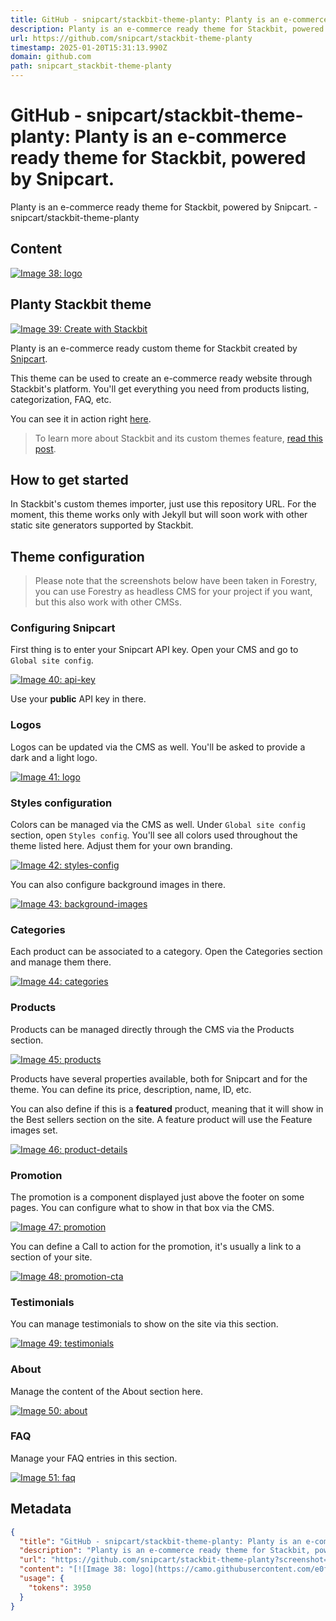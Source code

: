 ```yaml
---
title: GitHub - snipcart/stackbit-theme-planty: Planty is an e-commerce ready theme for Stackbit, powered by Snipcart.
description: Planty is an e-commerce ready theme for Stackbit, powered by Snipcart. - snipcart/stackbit-theme-planty
url: https://github.com/snipcart/stackbit-theme-planty
timestamp: 2025-01-20T15:31:13.990Z
domain: github.com
path: snipcart_stackbit-theme-planty
---
```


# GitHub - snipcart/stackbit-theme-planty: Planty is an e-commerce ready theme for Stackbit, powered by Snipcart.


Planty is an e-commerce ready theme for Stackbit, powered by Snipcart. - snipcart/stackbit-theme-planty


## Content

[![Image 38: logo](https://camo.githubusercontent.com/e0fd906c96989c365b7c4024585905d12b69caeb28b5bba95cd7d6f1a4bd5f5e/68747470733a2f2f6f672d776562736974652e736e6970636172742e636f6d2f6d656469612f3230343438352f6c6f676f2e737667)](https://camo.githubusercontent.com/e0fd906c96989c365b7c4024585905d12b69caeb28b5bba95cd7d6f1a4bd5f5e/68747470733a2f2f6f672d776562736974652e736e6970636172742e636f6d2f6d656469612f3230343438352f6c6f676f2e737667)

Planty Stackbit theme
---------------------

[](https://github.com/snipcart/stackbit-theme-planty?screenshot=true#planty-stackbit-theme)

[![Image 39: Create with Stackbit](https://camo.githubusercontent.com/d9bfd91e557369373c2893094b5b8405c16132c889c6b1317c966501a337e41c/68747470733a2f2f6173736574732e737461636b6269742e636f6d2f62616467652f6372656174652d776974682d737461636b6269742e737667)](https://app.stackbit.com/create?theme=https://github.com/snipcart/stackbit-theme-planty&ssg=jekyll)

Planty is an e-commerce ready custom theme for Stackbit created by [Snipcart](http://bit.ly/2YB7AUL).

This theme can be used to create an e-commerce ready website through Stackbit's platform. You'll get everything you need from products listing, categorization, FAQ, etc.

You can see it in action right [here](https://stackbit-theme-planty.netlify.com/).

> To learn more about Stackbit and its custom themes feature, [read this post](http://bit.ly/2YAvGix).

How to get started
------------------

[](https://github.com/snipcart/stackbit-theme-planty?screenshot=true#how-to-get-started)

In Stackbit's custom themes importer, just use this repository URL. For the moment, this theme works only with Jekyll but will soon work with other static site generators supported by Stackbit.

Theme configuration
-------------------

[](https://github.com/snipcart/stackbit-theme-planty?screenshot=true#theme-configuration)

> Please note that the screenshots below have been taken in Forestry, you can use Forestry as headless CMS for your project if you want, but this also work with other CMSs.

### Configuring Snipcart

[](https://github.com/snipcart/stackbit-theme-planty?screenshot=true#configuring-snipcart)

First thing is to enter your Snipcart API key. Open your CMS and go to `Global site config`.

[![Image 40: api-key](https://camo.githubusercontent.com/6f7da2bed5a82042e705fc4127358d5fe69c3753307e6d1648f818aecfb6a982/68747470733a2f2f6f672d776562736974652e736e6970636172742e636f6d2f6d656469612f3230343531362f636f6e6669675f6170695f6b65792e706e67)](https://camo.githubusercontent.com/6f7da2bed5a82042e705fc4127358d5fe69c3753307e6d1648f818aecfb6a982/68747470733a2f2f6f672d776562736974652e736e6970636172742e636f6d2f6d656469612f3230343531362f636f6e6669675f6170695f6b65792e706e67)

Use your **public** API key in there.

### Logos

[](https://github.com/snipcart/stackbit-theme-planty?screenshot=true#logos)

Logos can be updated via the CMS as well. You'll be asked to provide a dark and a light logo.

[![Image 41: logo](https://camo.githubusercontent.com/f574ad728cd1a4587d9fb26962a68b66f58865d983b19881574f8075d9ded64d/68747470733a2f2f6f672d776562736974652e736e6970636172742e636f6d2f6d656469612f3230343531382f636f6e6669675f6c6f676f732e706e67)](https://camo.githubusercontent.com/f574ad728cd1a4587d9fb26962a68b66f58865d983b19881574f8075d9ded64d/68747470733a2f2f6f672d776562736974652e736e6970636172742e636f6d2f6d656469612f3230343531382f636f6e6669675f6c6f676f732e706e67)

### Styles configuration

[](https://github.com/snipcart/stackbit-theme-planty?screenshot=true#styles-configuration)

Colors can be managed via the CMS as well. Under `Global site config` section, open `Styles config`. You'll see all colors used throughout the theme listed here. Adjust them for your own branding.

[![Image 42: styles-config](https://camo.githubusercontent.com/f1b5f3646f975500f614e7bf27a653144f8cc1874e9590ba2df8442951f6cfa3/68747470733a2f2f6f672d776562736974652e736e6970636172742e636f6d2f6d656469612f3230343530382f636f6e6669675f7374796c65732e706e67)](https://camo.githubusercontent.com/f1b5f3646f975500f614e7bf27a653144f8cc1874e9590ba2df8442951f6cfa3/68747470733a2f2f6f672d776562736974652e736e6970636172742e636f6d2f6d656469612f3230343530382f636f6e6669675f7374796c65732e706e67)

You can also configure background images in there.

[![Image 43: background-images](https://camo.githubusercontent.com/0e1a4d434e7ca24c39108cdffe13b6619db23bd77aa96378e8ccf1c45c60886b/68747470733a2f2f6f672d776562736974652e736e6970636172742e636f6d2f6d656469612f3230343531372f636f6e6669675f6261636b67726f756e64696d616765732e706e67)](https://camo.githubusercontent.com/0e1a4d434e7ca24c39108cdffe13b6619db23bd77aa96378e8ccf1c45c60886b/68747470733a2f2f6f672d776562736974652e736e6970636172742e636f6d2f6d656469612f3230343531372f636f6e6669675f6261636b67726f756e64696d616765732e706e67)

### Categories

[](https://github.com/snipcart/stackbit-theme-planty?screenshot=true#categories)

Each product can be associated to a category. Open the Categories section and manage them there.

[![Image 44: categories](https://camo.githubusercontent.com/7928e3c977185f05e97502554bdf5428e73e219aa1013a2737dc3e488370fad4/68747470733a2f2f6f672d776562736974652e736e6970636172742e636f6d2f6d656469612f3230343531302f6c6973745f63617465676f726965732e706e67)](https://camo.githubusercontent.com/7928e3c977185f05e97502554bdf5428e73e219aa1013a2737dc3e488370fad4/68747470733a2f2f6f672d776562736974652e736e6970636172742e636f6d2f6d656469612f3230343531302f6c6973745f63617465676f726965732e706e67)

### Products

[](https://github.com/snipcart/stackbit-theme-planty?screenshot=true#products)

Products can be managed directly through the CMS via the Products section.

[![Image 45: products](https://camo.githubusercontent.com/47462175a15fb1ac7421619b4fcafabff8b72b5cd5f684cf9c02133b99646717/68747470733a2f2f6f672d776562736974652e736e6970636172742e636f6d2f6d656469612f3230343531312f6c6973745f70726f64756374732e706e67)](https://camo.githubusercontent.com/47462175a15fb1ac7421619b4fcafabff8b72b5cd5f684cf9c02133b99646717/68747470733a2f2f6f672d776562736974652e736e6970636172742e636f6d2f6d656469612f3230343531312f6c6973745f70726f64756374732e706e67)

Products have several properties available, both for Snipcart and for the theme. You can define its price, description, name, ID, etc.

You can also define if this is a **featured** product, meaning that it will show in the Best sellers section on the site. A feature product will use the Feature images set.

[![Image 46: product-details](https://camo.githubusercontent.com/d8f58ef0e3cf3eb30be97b7683ac57a89d9dc61002c7129cfea7379701cb37b9/68747470733a2f2f6f672d776562736974652e736e6970636172742e636f6d2f6d656469612f3230343531342f70726f647563745f64657461696c732e706e67)](https://camo.githubusercontent.com/d8f58ef0e3cf3eb30be97b7683ac57a89d9dc61002c7129cfea7379701cb37b9/68747470733a2f2f6f672d776562736974652e736e6970636172742e636f6d2f6d656469612f3230343531342f70726f647563745f64657461696c732e706e67)

### Promotion

[](https://github.com/snipcart/stackbit-theme-planty?screenshot=true#promotion)

The promotion is a component displayed just above the footer on some pages. You can configure what to show in that box via the CMS.

[![Image 47: promotion](https://camo.githubusercontent.com/28ce0cda86d9272486c5dea92502380c79d7d3ac406a16aef59399c7144f3fde/68747470733a2f2f6f672d776562736974652e736e6970636172742e636f6d2f6d656469612f3230343530342f636f6d706f6e656e74735f70726f6d6f74696f6e2e706e67)](https://camo.githubusercontent.com/28ce0cda86d9272486c5dea92502380c79d7d3ac406a16aef59399c7144f3fde/68747470733a2f2f6f672d776562736974652e736e6970636172742e636f6d2f6d656469612f3230343530342f636f6d706f6e656e74735f70726f6d6f74696f6e2e706e67)

You can define a Call to action for the promotion, it's usually a link to a section of your site.

[![Image 48: promotion-cta](https://camo.githubusercontent.com/6bc85ee965a6e0b8647b32efe0ccab039fe8890423003a973411deb3fa6a4599/68747470733a2f2f6f672d776562736974652e736e6970636172742e636f6d2f6d656469612f3230343530352f636f6d706f6e656e74735f70726f6d6f74696f6e5f6374612e706e67)](https://camo.githubusercontent.com/6bc85ee965a6e0b8647b32efe0ccab039fe8890423003a973411deb3fa6a4599/68747470733a2f2f6f672d776562736974652e736e6970636172742e636f6d2f6d656469612f3230343530352f636f6d706f6e656e74735f70726f6d6f74696f6e5f6374612e706e67)

### Testimonials

[](https://github.com/snipcart/stackbit-theme-planty?screenshot=true#testimonials)

You can manage testimonials to show on the site via this section.

[![Image 49: testimonials](https://camo.githubusercontent.com/a870e2dd3ab80d3ff458148e2288f85f65e8e5ffb693b937c92883969eb00eda/68747470733a2f2f6f672d776562736974652e736e6970636172742e636f6d2f6d656469612f3230343530362f636f6d706f6e656e74735f74657374696d6f6e69616c732e706e67)](https://camo.githubusercontent.com/a870e2dd3ab80d3ff458148e2288f85f65e8e5ffb693b937c92883969eb00eda/68747470733a2f2f6f672d776562736974652e736e6970636172742e636f6d2f6d656469612f3230343530362f636f6d706f6e656e74735f74657374696d6f6e69616c732e706e67)

### About

[](https://github.com/snipcart/stackbit-theme-planty?screenshot=true#about)

Manage the content of the About section here.

[![Image 50: about](https://camo.githubusercontent.com/1aad0326a17062d78dbd88eb808722a0c0cf0d94b891e9da5cf1e7b9ed1a1476/68747470733a2f2f6f672d776562736974652e736e6970636172742e636f6d2f6d656469612f3230343531322f70616765735f61626f75742e706e67)](https://camo.githubusercontent.com/1aad0326a17062d78dbd88eb808722a0c0cf0d94b891e9da5cf1e7b9ed1a1476/68747470733a2f2f6f672d776562736974652e736e6970636172742e636f6d2f6d656469612f3230343531322f70616765735f61626f75742e706e67)

### FAQ

[](https://github.com/snipcart/stackbit-theme-planty?screenshot=true#faq)

Manage your FAQ entries in this section.

[![Image 51: faq](https://camo.githubusercontent.com/122e9c376dd4e2c12987575fe76765b3ca9fecb27da95ca8466d98ee847f5f3e/68747470733a2f2f6f672d776562736974652e736e6970636172742e636f6d2f6d656469612f3230343531332f70616765735f6661712e706e67)](https://camo.githubusercontent.com/122e9c376dd4e2c12987575fe76765b3ca9fecb27da95ca8466d98ee847f5f3e/68747470733a2f2f6f672d776562736974652e736e6970636172742e636f6d2f6d656469612f3230343531332f70616765735f6661712e706e67)

## Metadata

```json
{
  "title": "GitHub - snipcart/stackbit-theme-planty: Planty is an e-commerce ready theme for Stackbit, powered by Snipcart.",
  "description": "Planty is an e-commerce ready theme for Stackbit, powered by Snipcart. - snipcart/stackbit-theme-planty",
  "url": "https://github.com/snipcart/stackbit-theme-planty?screenshot=true",
  "content": "[![Image 38: logo](https://camo.githubusercontent.com/e0fd906c96989c365b7c4024585905d12b69caeb28b5bba95cd7d6f1a4bd5f5e/68747470733a2f2f6f672d776562736974652e736e6970636172742e636f6d2f6d656469612f3230343438352f6c6f676f2e737667)](https://camo.githubusercontent.com/e0fd906c96989c365b7c4024585905d12b69caeb28b5bba95cd7d6f1a4bd5f5e/68747470733a2f2f6f672d776562736974652e736e6970636172742e636f6d2f6d656469612f3230343438352f6c6f676f2e737667)\n\nPlanty Stackbit theme\n---------------------\n\n[](https://github.com/snipcart/stackbit-theme-planty?screenshot=true#planty-stackbit-theme)\n\n[![Image 39: Create with Stackbit](https://camo.githubusercontent.com/d9bfd91e557369373c2893094b5b8405c16132c889c6b1317c966501a337e41c/68747470733a2f2f6173736574732e737461636b6269742e636f6d2f62616467652f6372656174652d776974682d737461636b6269742e737667)](https://app.stackbit.com/create?theme=https://github.com/snipcart/stackbit-theme-planty&ssg=jekyll)\n\nPlanty is an e-commerce ready custom theme for Stackbit created by [Snipcart](http://bit.ly/2YB7AUL).\n\nThis theme can be used to create an e-commerce ready website through Stackbit's platform. You'll get everything you need from products listing, categorization, FAQ, etc.\n\nYou can see it in action right [here](https://stackbit-theme-planty.netlify.com/).\n\n> To learn more about Stackbit and its custom themes feature, [read this post](http://bit.ly/2YAvGix).\n\nHow to get started\n------------------\n\n[](https://github.com/snipcart/stackbit-theme-planty?screenshot=true#how-to-get-started)\n\nIn Stackbit's custom themes importer, just use this repository URL. For the moment, this theme works only with Jekyll but will soon work with other static site generators supported by Stackbit.\n\nTheme configuration\n-------------------\n\n[](https://github.com/snipcart/stackbit-theme-planty?screenshot=true#theme-configuration)\n\n> Please note that the screenshots below have been taken in Forestry, you can use Forestry as headless CMS for your project if you want, but this also work with other CMSs.\n\n### Configuring Snipcart\n\n[](https://github.com/snipcart/stackbit-theme-planty?screenshot=true#configuring-snipcart)\n\nFirst thing is to enter your Snipcart API key. Open your CMS and go to `Global site config`.\n\n[![Image 40: api-key](https://camo.githubusercontent.com/6f7da2bed5a82042e705fc4127358d5fe69c3753307e6d1648f818aecfb6a982/68747470733a2f2f6f672d776562736974652e736e6970636172742e636f6d2f6d656469612f3230343531362f636f6e6669675f6170695f6b65792e706e67)](https://camo.githubusercontent.com/6f7da2bed5a82042e705fc4127358d5fe69c3753307e6d1648f818aecfb6a982/68747470733a2f2f6f672d776562736974652e736e6970636172742e636f6d2f6d656469612f3230343531362f636f6e6669675f6170695f6b65792e706e67)\n\nUse your **public** API key in there.\n\n### Logos\n\n[](https://github.com/snipcart/stackbit-theme-planty?screenshot=true#logos)\n\nLogos can be updated via the CMS as well. You'll be asked to provide a dark and a light logo.\n\n[![Image 41: logo](https://camo.githubusercontent.com/f574ad728cd1a4587d9fb26962a68b66f58865d983b19881574f8075d9ded64d/68747470733a2f2f6f672d776562736974652e736e6970636172742e636f6d2f6d656469612f3230343531382f636f6e6669675f6c6f676f732e706e67)](https://camo.githubusercontent.com/f574ad728cd1a4587d9fb26962a68b66f58865d983b19881574f8075d9ded64d/68747470733a2f2f6f672d776562736974652e736e6970636172742e636f6d2f6d656469612f3230343531382f636f6e6669675f6c6f676f732e706e67)\n\n### Styles configuration\n\n[](https://github.com/snipcart/stackbit-theme-planty?screenshot=true#styles-configuration)\n\nColors can be managed via the CMS as well. Under `Global site config` section, open `Styles config`. You'll see all colors used throughout the theme listed here. Adjust them for your own branding.\n\n[![Image 42: styles-config](https://camo.githubusercontent.com/f1b5f3646f975500f614e7bf27a653144f8cc1874e9590ba2df8442951f6cfa3/68747470733a2f2f6f672d776562736974652e736e6970636172742e636f6d2f6d656469612f3230343530382f636f6e6669675f7374796c65732e706e67)](https://camo.githubusercontent.com/f1b5f3646f975500f614e7bf27a653144f8cc1874e9590ba2df8442951f6cfa3/68747470733a2f2f6f672d776562736974652e736e6970636172742e636f6d2f6d656469612f3230343530382f636f6e6669675f7374796c65732e706e67)\n\nYou can also configure background images in there.\n\n[![Image 43: background-images](https://camo.githubusercontent.com/0e1a4d434e7ca24c39108cdffe13b6619db23bd77aa96378e8ccf1c45c60886b/68747470733a2f2f6f672d776562736974652e736e6970636172742e636f6d2f6d656469612f3230343531372f636f6e6669675f6261636b67726f756e64696d616765732e706e67)](https://camo.githubusercontent.com/0e1a4d434e7ca24c39108cdffe13b6619db23bd77aa96378e8ccf1c45c60886b/68747470733a2f2f6f672d776562736974652e736e6970636172742e636f6d2f6d656469612f3230343531372f636f6e6669675f6261636b67726f756e64696d616765732e706e67)\n\n### Categories\n\n[](https://github.com/snipcart/stackbit-theme-planty?screenshot=true#categories)\n\nEach product can be associated to a category. Open the Categories section and manage them there.\n\n[![Image 44: categories](https://camo.githubusercontent.com/7928e3c977185f05e97502554bdf5428e73e219aa1013a2737dc3e488370fad4/68747470733a2f2f6f672d776562736974652e736e6970636172742e636f6d2f6d656469612f3230343531302f6c6973745f63617465676f726965732e706e67)](https://camo.githubusercontent.com/7928e3c977185f05e97502554bdf5428e73e219aa1013a2737dc3e488370fad4/68747470733a2f2f6f672d776562736974652e736e6970636172742e636f6d2f6d656469612f3230343531302f6c6973745f63617465676f726965732e706e67)\n\n### Products\n\n[](https://github.com/snipcart/stackbit-theme-planty?screenshot=true#products)\n\nProducts can be managed directly through the CMS via the Products section.\n\n[![Image 45: products](https://camo.githubusercontent.com/47462175a15fb1ac7421619b4fcafabff8b72b5cd5f684cf9c02133b99646717/68747470733a2f2f6f672d776562736974652e736e6970636172742e636f6d2f6d656469612f3230343531312f6c6973745f70726f64756374732e706e67)](https://camo.githubusercontent.com/47462175a15fb1ac7421619b4fcafabff8b72b5cd5f684cf9c02133b99646717/68747470733a2f2f6f672d776562736974652e736e6970636172742e636f6d2f6d656469612f3230343531312f6c6973745f70726f64756374732e706e67)\n\nProducts have several properties available, both for Snipcart and for the theme. You can define its price, description, name, ID, etc.\n\nYou can also define if this is a **featured** product, meaning that it will show in the Best sellers section on the site. A feature product will use the Feature images set.\n\n[![Image 46: product-details](https://camo.githubusercontent.com/d8f58ef0e3cf3eb30be97b7683ac57a89d9dc61002c7129cfea7379701cb37b9/68747470733a2f2f6f672d776562736974652e736e6970636172742e636f6d2f6d656469612f3230343531342f70726f647563745f64657461696c732e706e67)](https://camo.githubusercontent.com/d8f58ef0e3cf3eb30be97b7683ac57a89d9dc61002c7129cfea7379701cb37b9/68747470733a2f2f6f672d776562736974652e736e6970636172742e636f6d2f6d656469612f3230343531342f70726f647563745f64657461696c732e706e67)\n\n### Promotion\n\n[](https://github.com/snipcart/stackbit-theme-planty?screenshot=true#promotion)\n\nThe promotion is a component displayed just above the footer on some pages. You can configure what to show in that box via the CMS.\n\n[![Image 47: promotion](https://camo.githubusercontent.com/28ce0cda86d9272486c5dea92502380c79d7d3ac406a16aef59399c7144f3fde/68747470733a2f2f6f672d776562736974652e736e6970636172742e636f6d2f6d656469612f3230343530342f636f6d706f6e656e74735f70726f6d6f74696f6e2e706e67)](https://camo.githubusercontent.com/28ce0cda86d9272486c5dea92502380c79d7d3ac406a16aef59399c7144f3fde/68747470733a2f2f6f672d776562736974652e736e6970636172742e636f6d2f6d656469612f3230343530342f636f6d706f6e656e74735f70726f6d6f74696f6e2e706e67)\n\nYou can define a Call to action for the promotion, it's usually a link to a section of your site.\n\n[![Image 48: promotion-cta](https://camo.githubusercontent.com/6bc85ee965a6e0b8647b32efe0ccab039fe8890423003a973411deb3fa6a4599/68747470733a2f2f6f672d776562736974652e736e6970636172742e636f6d2f6d656469612f3230343530352f636f6d706f6e656e74735f70726f6d6f74696f6e5f6374612e706e67)](https://camo.githubusercontent.com/6bc85ee965a6e0b8647b32efe0ccab039fe8890423003a973411deb3fa6a4599/68747470733a2f2f6f672d776562736974652e736e6970636172742e636f6d2f6d656469612f3230343530352f636f6d706f6e656e74735f70726f6d6f74696f6e5f6374612e706e67)\n\n### Testimonials\n\n[](https://github.com/snipcart/stackbit-theme-planty?screenshot=true#testimonials)\n\nYou can manage testimonials to show on the site via this section.\n\n[![Image 49: testimonials](https://camo.githubusercontent.com/a870e2dd3ab80d3ff458148e2288f85f65e8e5ffb693b937c92883969eb00eda/68747470733a2f2f6f672d776562736974652e736e6970636172742e636f6d2f6d656469612f3230343530362f636f6d706f6e656e74735f74657374696d6f6e69616c732e706e67)](https://camo.githubusercontent.com/a870e2dd3ab80d3ff458148e2288f85f65e8e5ffb693b937c92883969eb00eda/68747470733a2f2f6f672d776562736974652e736e6970636172742e636f6d2f6d656469612f3230343530362f636f6d706f6e656e74735f74657374696d6f6e69616c732e706e67)\n\n### About\n\n[](https://github.com/snipcart/stackbit-theme-planty?screenshot=true#about)\n\nManage the content of the About section here.\n\n[![Image 50: about](https://camo.githubusercontent.com/1aad0326a17062d78dbd88eb808722a0c0cf0d94b891e9da5cf1e7b9ed1a1476/68747470733a2f2f6f672d776562736974652e736e6970636172742e636f6d2f6d656469612f3230343531322f70616765735f61626f75742e706e67)](https://camo.githubusercontent.com/1aad0326a17062d78dbd88eb808722a0c0cf0d94b891e9da5cf1e7b9ed1a1476/68747470733a2f2f6f672d776562736974652e736e6970636172742e636f6d2f6d656469612f3230343531322f70616765735f61626f75742e706e67)\n\n### FAQ\n\n[](https://github.com/snipcart/stackbit-theme-planty?screenshot=true#faq)\n\nManage your FAQ entries in this section.\n\n[![Image 51: faq](https://camo.githubusercontent.com/122e9c376dd4e2c12987575fe76765b3ca9fecb27da95ca8466d98ee847f5f3e/68747470733a2f2f6f672d776562736974652e736e6970636172742e636f6d2f6d656469612f3230343531332f70616765735f6661712e706e67)](https://camo.githubusercontent.com/122e9c376dd4e2c12987575fe76765b3ca9fecb27da95ca8466d98ee847f5f3e/68747470733a2f2f6f672d776562736974652e736e6970636172742e636f6d2f6d656469612f3230343531332f70616765735f6661712e706e67)",
  "usage": {
    "tokens": 3950
  }
}
```
